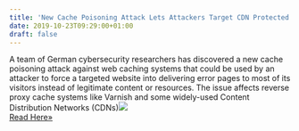 ```yaml
---
title: 'New Cache Poisoning Attack Lets Attackers Target CDN Protected Sites'
date: 2019-10-23T09:29:00+01:00
draft: false
---
```


A team of German cybersecurity researchers has discovered a new cache poisoning attack against web caching systems that could be used by an attacker to force a targeted website into delivering error pages to most of its visitors instead of legitimate content or resources. The issue affects reverse proxy cache systems like Varnish and some widely-used Content Distribution Networks (CDNs)![](http://feeds.feedburner.com/~r/TheHackersNews/~4/h7MeGX3-3p0)  
[Read Here»](https://thehackernews.com/2019/10/cdn-cache-poisoning-dos-attack.html)